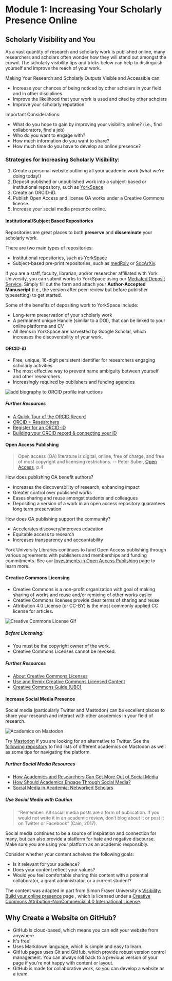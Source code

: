 # Module 1: Increasing Your Scholarly Presence Online

## Scholarly Visibility and You
As a vast quantity of research and scholarly work is published online, many researchers and scholars often wonder how they will stand out amongst the crowd. The scholarly visibility tips and tricks below can help to distinguish yourself and improve the reach of your work.

Making Your Research and Scholarly Outputs Visible and Accessible can:
- Increase your chances of being noticed by other scholars in your field and in other disciplines
- Improve the likelihood that your work is used and cited by other scholars
- Improve your scholarly reputation

Important Considerations:
- What do you hope to gain by improving your visibility online? (i.e., find collaborators, find a job)
- Who do you want to engage with?
- How much information do you want to share?
- How much time do you have to develop an online presence?

### Strategies for Increasing Scholarly Visibility:
1. Create a personal website outlining all your academic work (what we're doing today!)
2. Deposit published or unpublished work into a subject-based or institutional repository, such as [YorkSpace](https://yorkspace.library.yorku.ca/xmlui/)
3. Create an ORCID-iD.
4. Publish Open Access and license OA works under a Creative Commons license. 
5. Increase your social media presence online.

#### Institutional/Subject Based Repositories
Repositories are great places to both **preserve** and **disseminate** your scholarly work. 

There are two main types of repositories:
- Institutional repositories, such as [YorkSpace](https://yorkspace.library.yorku.ca/xmlui/)
- Subject-based pre-print repositories, such as [medRxiv](https://www.medrxiv.org/) or [SocArXiv](https://osf.io/preprints/socarxiv).

If you are a staff, faculty, librarian, and/or researcher affiliated with York University, you can submit works to YorkSpace using our [Mediated Deposit Service](https://scottlibrary.apps01.yorku.ca/machform/view.php?id=117372). Simply fill out the form and attach your **Author-Accepted Manuscript** (i.e., the version after peer-review but before publisher typesetting) to get started.

Some of the benefits of depositing work to YorkSpace include: 
- Long-term preservation of your scholarly work  
- A permanent unique Handle (similar to a DOI), that can be linked to your online platforms and CV 
- All items in YorkSpace are harvested by Google Scholar, which increases the discoverability of your work. 

#### ORCID-iD
- Free, unique, 16-digit persistent identifier for researchers engaging scholarly activities
- The most effective way to prevent name ambiguity between yourself and other researchers 
- Increasingly required by publishers and funding agencies

<img alt="add biography to ORCID profile instructions" src= "https://github.com/yorkulibraries-ds/personal-website-github/blob/75f041e587856cea4a381f5487bfd6963ce115d7/assets/img/FINAL-Add-Biography-Social-Media-Graphic-scaled%20(1).jpg">

##### Further Resources
- [A Quick Tour of the ORCID Record](https://www.youtube.com/watch?v=00kaokX2n3I)
- [ORCID + Researchers](https://info.orcid.org/researchers/)
- [Register for an ORCID-iD](https://orcid.org/register)
- [Building your ORCID record & connecting your iD](https://support.orcid.org/hc/en-us/categories/360000663114-Building-your-ORCID-record-connecting-your-iD)

#### Open Access Publishing
>Open access (OA) literature is digital, online, free of charge, and free of most copyright and licensing restrictions. -- Peter Suber, [Open Access](https://openaccesseks.mitpress.mit.edu/pub/6y6fc8k5/release/2), p.4

How does publishing OA benefit authors?
- Increases the discoverability of research, enhancing impact
- Greater control over published works
- Eases sharing and reuse amongst students and colleagues
- Depositing a version of a work in an open access repository guarantees long term preservation

How does OA publishing support the community?
- Accelerates discovery/improves education
- Equitable access to research
- Increases transparency and accountability 

York University Libraries continues to fund Open Access publishing through various agreements with publishers and memberships and funding commitments. See our [Investments in Open Access Publishing](https://www.library.yorku.ca/web/research-learn/research/oapublishing/investments-in-open-access-publishing/) page to learn more.

#### Creative Commons Licensing
- Creative Commons is a non-profit organization with goal of making sharing of works and reuse and/or remixing of other works easier
- Creative Commons licenses provide clear terms of sharing and reuse 
- Attribution 4.0 License (or CC-BY) is the most commonly applied CC license for articles.

<img alt="Creative Commons License Gif" src="https://github.com/yorkulibraries-ds/personal-website-github/blob/a5550a6b52b9e455f35406928649e0e4deb0f485/assets/img/CCLogoColorPop1.gif">

##### Before Licensing:
- You must be the copyright owner of the work.
- Creative Commons Licenses cannot be revoked.

##### Further Resources
- [About Creative Commons Licenses](https://creativecommons.org/about/cclicenses/)
- [Use and Remix Creative Commons Licensed Content](https://creativecommons.org/use-remix/)
- [Creative Commons Guide (UBC)](https://copyright.ubc.ca/creative-commons/)

#### Increase Social Media Presence
Social media (particularly Twitter and Mastodon) can be excellent places to share your research and interact with other academics in your field of research.

<img alt="Academics on Mastodon" src= "https://github.com/yorkulibraries-ds/personal-website-github/blob/af707ed2a56628de148e5db2c9b349cc20739fae/assets/img/academics%20on%20mastodon.png">

Try [Mastodon](https://joinmastodon.org/) if you are looking for an alternative to Twitter. See the [following repository](https://nathanlesage.github.io/academics-on-mastodon/) to find lists of different academics on Mastodon as well as some tips for navigating the platform.

##### Further Social Media Resources
- [How Academics and Researchers Can Get More Out of Social Media](https://hbr.org/2016/06/how-academics-and-researchers-can-get-more-out-of-social-media)
- [How Should Academics Engage Through Social Media?](https://www.psychologytoday.com/ca/blog/how-to-do-academia/202212/how-should-academics-engage-through-social-media)
- [Social Media in Academia: Networked Scholars](https://ocul-yor.primo.exlibrisgroup.com/permalink/01OCUL_YOR/26r5oc/alma991036595645305164)

##### Use Social Media with Caution

>“Remember: All social media posts are a form of publication. If you would not write it in an academic review, don’t blog about it or post it on Twitter or Facebook” (Cain, 2017). 

Social media continues to be a source of inspiration and connection for many, but can also provide a platform for hate and negative discourse. Make sure you are using your platform as an academic responsibly. 

Consider whether your content acheives the following goals:
- Is it relevant for your audience?
- Does your content reflect your values?
- Would you feel comfortable sharing this content with a potential collaborator, a grant administrator, or a current student?

The content was adapted in part from Simon Fraser University's [Visibility: Build your online presence](https://www.lib.sfu.ca/help/publish/scholarly-publishing/visibility#personal-websites) page , which is licensed under a [Creative Commons Attribution-NonCommercial 4.0 International License](https://creativecommons.org/licenses/by-nc/4.0/).

## Why Create a Website on GitHub?
- GitHub is cloud-based, which means you can edit your website from anywhere
- It's free!
- Uses Markdown language, which is simple and easy to learn. 
- GitHub pages uses Git and GitHub, which provide robust version control management. You can always roll back to a previous version of your page if you're not happy with content or layout.
- GitHub is made for collaborative work, so you can develop a website as a team.
